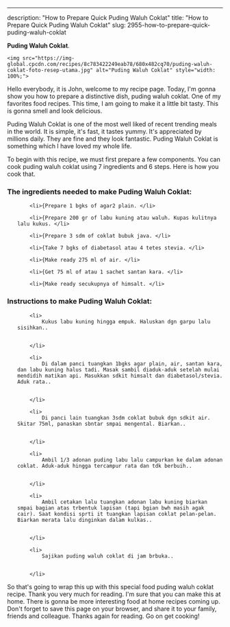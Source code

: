 ---
description: "How to Prepare Quick Puding Waluh Coklat"
title: "How to Prepare Quick Puding Waluh Coklat"
slug: 2955-how-to-prepare-quick-puding-waluh-coklat

<p>
	<strong>Puding Waluh Coklat</strong>. 
	
</p>
<p>
	
	<img src="https://img-global.cpcdn.com/recipes/8c783422249eab78/680x482cq70/puding-waluh-coklat-foto-resep-utama.jpg" alt="Puding Waluh Coklat" style="width: 100%;">
	
	
</p>
<p>
	Hello everybody, it is John, welcome to my recipe page. Today, I'm gonna show you how to prepare a distinctive dish, puding waluh coklat. One of my favorites food recipes. This time, I am going to make it a little bit tasty. This is gonna smell and look delicious.
</p>
	
<p>
	
</p>
<p>
	Puding Waluh Coklat is one of the most well liked of recent trending meals in the world. It is simple, it's fast, it tastes yummy. It's appreciated by millions daily. They are fine and they look fantastic. Puding Waluh Coklat is something which I have loved my whole life.
</p>

<p>
To begin with this recipe, we must first prepare a few components. You can cook puding waluh coklat using 7 ingredients and 6 steps. Here is how you cook that.
</p>

<h3>The ingredients needed to make Puding Waluh Coklat:</h3>

<ol>
	
		<li>{Prepare 1 bgks of agar2 plain. </li>
	
		<li>{Prepare 200 gr of labu kuning atau waluh. Kupas kulitnya lalu kukus. </li>
	
		<li>{Prepare 3 sdm of coklat bubuk java. </li>
	
		<li>{Take 7 bgks of diabetasol atau 4 tetes stevia. </li>
	
		<li>{Make ready 275 ml of air. </li>
	
		<li>{Get 75 ml of atau 1 sachet santan kara. </li>
	
		<li>{Make ready secukupnya of himsalt. </li>
	
</ol>
<p>
	
</p>

<h3>Instructions to make Puding Waluh Coklat:</h3>

<ol>
	
		<li>
			Kukus labu kuning hingga empuk. Haluskan dgn garpu lalu sisihkan..
			
			
		</li>
	
		<li>
			Di dalam panci tuangkan 1bgks agar plain, air, santan kara, dan labu kuning halus tadi. Masak sambil diaduk-aduk setelah mulai mendidih matikan api. Masukkan sdkit himsalt dan diabetasol/stevia. Aduk rata..
			
			
		</li>
	
		<li>
			Di panci lain tuangkan 3sdm coklat bubuk dgn sdkit air. Skitar 75ml, panaskan sbntar smpai mengental. Biarkan..
			
			
		</li>
	
		<li>
			Ambil 1/3 adonan puding labu lalu campurkan ke dalam adonan coklat. Aduk-aduk hingga tercampur rata dan tdk berbuih..
			
			
		</li>
	
		<li>
			Ambil cetakan lalu tuangkan adonan labu kuning biarkan smpai bagian atas trbentuk lapisan (tapi bgian bwh masih agak cair). Saat kondisi sprti it tuangkan lapisan coklat pelan-pelan. Biarkan merata lalu dinginkan dalam kulkas..
			
			
		</li>
	
		<li>
			Sajikan puding waluh coklat di jam brbuka..
			
			
		</li>
	
</ol>

<p>
	
</p>

<p>
	So that's going to wrap this up with this special food puding waluh coklat recipe. Thank you very much for reading. I'm sure that you can make this at home. There is gonna be more interesting food at home recipes coming up. Don't forget to save this page on your browser, and share it to your family, friends and colleague. Thanks again for reading. Go on get cooking!
</p>
